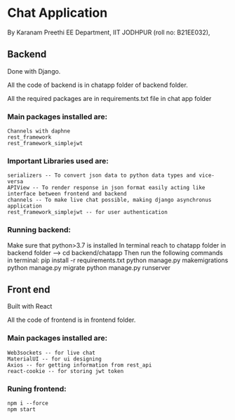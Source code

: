# Chat Application

By Karanam Preethi
EE Department,
IIT JODHPUR (roll no: B21EE032),

## Backend

Done with Django.

All the code of backend is in chatapp folder of backend folder.

All the required packages are in requirements.txt file in chat app folder

### Main packages installed are:
    Channels with daphne
    rest_framework
    rest_framework_simplejwt

### Important Libraries used are:
    serializers -- To convert json data to python data types and vice- versa
    APIView -- To render response in json format easily acting like interface between frontend and backend
    channels -- To make live chat possible, making django asynchronus application
    rest_framework_simplejwt -- for user authentication

### Running backend:
Make sure that python>3.7 is installed
In terminal reach to chatapp folder in backend folder --> cd backend/chatapp
Then run the following commands in terminal:
        pip install -r requirements.txt
        python manage.py makemigrations
        python manage.py migrate
        python manage.py runserver

## Front end
Built with React

All the code of frontend is in frontend folder.

### Main packages installed are:
    Web3sockets -- for live chat 
    MaterialUI -- for ui designing
    Axios -- for getting information from rest_api
    react-cookie -- for storing jwt token

### Runing frontend:
    npm i --force
    npm start
